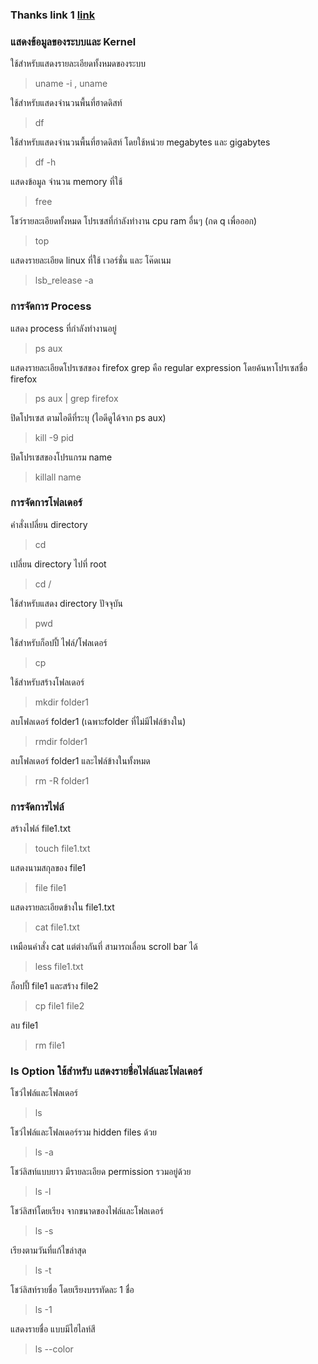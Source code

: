 ### Thanks link 1 [link](https://devahoy.com/posts/basic-command-line-ubuntu/)

### แสดงข้อมูลของระบบและ Kernel

ใช้สำหรับแสดงรายละเอียดทั้งหมดของระบบ
> uname -i , uname

ใช้สำหรับแสดงจำนวนพื้นที่ฮาดดิสท์
> df

ใช้สำหรับแสดงจำนวนพื้นที่ฮาดดิสท์ โดยใช้หน่วย megabytes และ gigabytes
> df -h

แสดงข้อมูล จำนวน memory ที่ใช้
> free

โชว์รายละเอียดทั้งหมด โปรเซสที่กำลังทำงาน cpu ram อื่นๆ (กด q เพื่อออก)
> top

แสดงรายละเอียด linux ที่ใช้ เวอร์ชั่น และ โค๊ดเนม
> lsb_release -a

### การจัดการ Process

แสดง process ที่กำลังทำงานอยู่
> ps aux

แสดงรายละเอียดโปรเซสของ firefox grep คือ regular expression โดยค้นหาโปรเซสชื่อ firefox
> ps aux | grep firefox

ปิดโปรเซส ตามไอดีที่ระบุ (ไอดีดูได้จาก ps aux)
> kill -9 pid

ปิดโปรเซสของโปรแกรม name
> killall name

### การจัดการโฟลเดอร์

คำสั่งเปลี่ยน directory
> cd

เปลี่ยน directory ไปที่ root
> cd /

ใช้สำหรับแสดง directory ปัจจุบัน
> pwd

ใช้สำหรับก็อปปี้ ไฟล์/โฟลเดอร์
> cp

ใช้สำหรับสร้างโฟลเดอร์
> mkdir folder1

ลบโฟลเดอร์ folder1 (เฉพาะfolder ที่ไม่มีไฟล์ข้างใน)
> rmdir folder1

ลบโฟลเดอร์ folder1 และไฟล์ข้างในทั้งหมด
> rm -R folder1

### การจัดการไฟล์

สร้างไฟล์ file1.txt
> touch file1.txt

แสดงนามสกุลของ file1
> file file1

แสดงรายละเอียดข้างใน file1.txt
> cat file1.txt

เหมือนคำสั่ง cat แต่ต่างกันที่ สามารถเลื่อน scroll bar ได้
> less file1.txt

ก็อปปี้ file1 และสร้าง file2
> cp file1 file2

ลบ file1
> rm file1

### ls Option ใช้สำหรับ แสดงรายชื่อไฟล์และโฟลเดอร์

โชว์ไฟล์และโฟลเดอร์
> ls

โชว์ไฟล์และโฟลเดอร์รวม hidden files ด้วย
> ls -a

โชว์ลิสท์แบบยาว มีรายละเอียด permission รวมอยู่ด้วย
> ls -l

โชว์ลิสท์โดยเรียง จากขนาดของไฟล์และโฟลเดอร์
> ls -s

เรียงตามวันที่แก้ไขล่าสุด
> ls -t

โชว์ลิสท์รายชื่อ โดยเรียงบรรทัดละ 1 ชื่อ
> ls -1

แสดงรายชื่อ แบบมีไฮไลท์สี
> ls --color
















